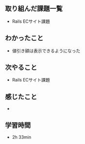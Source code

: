 ## 取り組んだ課題一覧
- Rails ECサイト課題
## わかったこと
- 値引き額は表示できるようになった
## 次やること
- Rails ECサイト課題
## 感じたこと
- 
## 学習時間
- 2h 33min